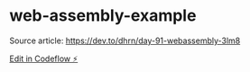 # web-assembly-example

Source article: https://dev.to/dhrn/day-91-webassembly-3lm8

[Edit in Codeflow ⚡️](https://stackblitz.com/~/github.com/dhrn/web-assembly-example)